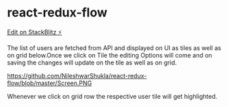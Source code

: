# react-redux-flow

[Edit on StackBlitz ⚡️](https://stackblitz.com/edit/react-redux-flow)


The list of users are fetched from API and displayed on UI as tiles as well as on grid below.Once we click on Tile the editing Options will come and on saving the changes will update on the tile as well as on grid.

https://github.com/NileshwarShukla/react-redux-flow/blob/master/Screen.PNG

Whenever we click on grid row the respective user tile will get highlighted.
